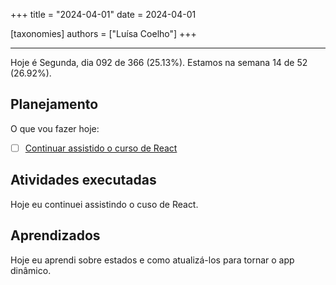 +++
title = "2024-04-01"
date = 2024-04-01

[taxonomies]
authors = ["Luísa Coelho"]
+++

---

Hoje é Segunda, dia 092 de 366 (25.13%). Estamos na semana 14 de 52 (26.92%).

## Planejamento

O que vou fazer hoje:

- [ ] [Continuar assistido o curso de React](https://www.youtube.com/watch?v=bMknfKXIFA8)

## Atividades executadas

Hoje eu continuei assistindo o cuso de React.

## Aprendizados

Hoje eu aprendi sobre estados e como atualizá-los para tornar o app dinâmico.
